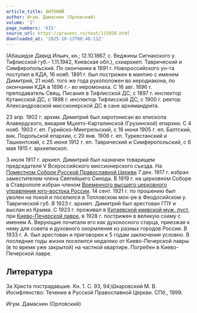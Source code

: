 ```yaml
---
article_title: АНТОНИЙ
author: Игум. Дамаскин (Орловский)
volume: '2'
page_numbers: '615'
source_url: https://pravenc.ru/text/115928.html
downloaded_at: '2025-10-13T08:48:11Z'
---
```


(Абашидзе Давид Ильич, кн.; 12.10.1867, с. Веджины Сигнахского у. Тифлисской губ.- 1.11.1942, Киевская обл.), схиархиеп. Таврический и Симферопольский. По окончании в 1891 г. Новороссийского ун-та поступил в КДА, 16 нояб. 1891 г. был пострижен в мантию с именем Димитрий, 21 нояб. того же года рукоположен во иеродиакона, по окончании КДА в 1896 г.- во иеромонаха. С 16 авг. 1896 г. преподаватель Свящ. Писания в Тифлисской ДС, с 1897 г. инспектор Кутаисской ДС, с 1898 г. инспектор Тифлисской ДС, с 1900 г. ректор Александровской миссионерской ДС в сане архимандрита.

23 апр. 1902 г. архим. Димитрий был хиротонисан во епископа Алавердского, викария Мцхето-Карталинской (Грузинской) епархии. С 4 нояб. 1903 г. еп. Гурийско-Мингрельский, с 16 июня 1905 г. еп. Балтский, вик. Подольской епархии, с 20 янв. 1906 г. еп. Туркестанский и Ташкентский, с 25 июня 1912 г. еп. Таврический и Симферопольский, с 6 мая 1915 г. архиепископ.

3 июля 1917 г. архиеп. Димитрий был назначен товарищем председателя V Всероссийского миссионерского съезда. На [Поместном Соборе Русской Православной Церкви](<https://pravenc.ru/text/Поместном Соборе Русской Православной Церкви.html>) 7 дек. 1917 г. избран заместителем члена Святейшего Синода. В 1919 г. на церковном Соборе в Ставрополе избран членом [Временного высшего церковного управления юго-востока России](<https://pravenc.ru/text/Временного высшего церковного управления юго-востока России.html>). 14 сент. 1921 г. по прошению был уволен на покой и поселился в Топловском мон-ре в Феодосийском у. Таврической губ. В 1923 г. архиеп. Димитрий был арестован ГПУ и выслан из Крыма. С 1923 г. проживал в [Китаевской киевской муж. пуст.](<https://pravenc.ru/text/КИТАЕВСКИЙ КИЕВСКИЙ ВО ИМЯ СВЯТОЙ ТРОИЦЫ МУЖСКОЙ МОНАСТЫРЬ.html>) при [Киево-Печерской лавре](<https://pravenc.ru/text/Киево-Печерская лавра.html>), в 1928 г. пострижен в великую схиму с именем А. Верующие почитали его как духоносного старца, приезжая к нему для совета и духовного окормления из разных городов России. В 1933 г. А. был арестован и приговорен к 5 годам заключения условно. В последние годы жизни поселился недалеко от Киево-Печерской лавры (в то время уже закрытой) на частной квартире. Погребен в Киево-Печерской лавре.

## Литература

За Христа пострадавшие. Кн. 1. С. 93, 94;Шкаровский М. В. Иосифлянство: Течение в Русской Православной Церкви. СПб., 1999.

Игум. Дамаскин (Орловский)
